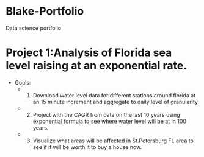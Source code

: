 # Blake-Portfolio
Data science portfolio

# Project 1:Analysis of Florida sea level raising at an exponential rate.
  - Goals:
      - 1) Download water level data for different stations around florida at an 15 minute increment and aggregate to daily level of granularity
      - 2) Project with the CAGR from data on the last 10 years using exponential formula to see where water level will be at in 100 years.
      - 3) Visualize what areas will be affected in St.Petersburg FL area to see if it will be worth it to buy a house now. 
    
